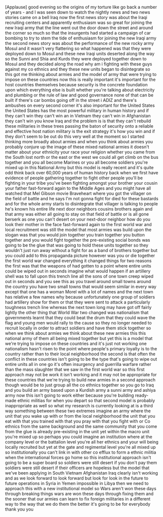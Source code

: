 
[Applause]
good evening so the origins of my
torture like go back a number of years -
and I was seen down to watch the nightly
news and two news stories came on a bell
Iraq now the first news story was about
the Iraqi recruiting centers and
apparently enthusiasm was so great for
joining the new Iraqi army that the line
went out the door down the street and
around the corner so much so that the
insurgents had started a campaign of car
bombing to try to stem the tide of
enthusiasm for joining the new Iraqi
army the second news story was about the
performance of the new rocky army Mosul
and it wasn&#39;t very flattering so what
happened was that they were deployed
down to Mosul and these new Iraqi units
deserted along the way so the Sunni and
Shia and Kurds they were deployed
together down to Mosul and they decided
along the road why am i fighting with
these guys against my co ethnics and
they these new units began to
disintegrate so this got me thinking
about armies and the model of army that
were trying to impose on these countries
now this is really important it&#39;s
important for the host countries
themselves because security is the
concrete foundation upon which
everything else is built whether you&#39;re
talking about electricity and plumbing
or the rule of law and good governance
none of that can be built if there&#39;s car
bombs going off in the street i ADIZ and
there&#39;s ambushes on every second corner
it&#39;s also important for the United
States the United States has the most
powerful military in human history and
if they can&#39;t win they can&#39;t win an in
Vietnam they can&#39;t win in Afghanistan
they can&#39;t win you know Iraq and the
problem is is that they can&#39;t rebuild
these militaries in these
trees passing the baton of security onto
a reliable and effective host nation
military is the exit strategy it&#39;s how
you win and if they don&#39;t seem to be out
do this very well at the moment so I
started thinking more broadly about
armies and when you think about armies
you probably conjure up the image of
these mixed national armies it doesn&#39;t
matter about your ethnicity your race
your religion whether you came from the
South lost north or the east or the west
we could all get climb on the bus
together and you all become Marines or
you all become soldiers you&#39;re mixed up
in this National Army but this model is
really recent and it&#39;s quite odd think
back over 60,000 years of human history
back when we first have evidence of
people gathering together to fight other
people you&#39;ll be fighting in your tribe
you&#39;ve been fighting amongst your
brother your cousin your father
fast-forward again to the Middle Ages
and you might have all watched that Mel
Gibson movie Braveheart where you got
the villager on the field of battle and
he says I&#39;m not gonna fight for died for
these bastards and for the whole army
starts to disintegrate that villager is
talking to people he&#39;s known his entire
life next door neighbors cousins
brothers again and that army was either
all going to stay on that field of
battle or is all gone berserk as one you
can&#39;t desert on your next-door neighbor
how do you look their mother in the face
fast-forward again to the first world
war and local recruitment was still the
model that most armies was build upon
the slogan was that you would join
together you train together you button
together and you would fight together
the pre-existing social bonds was going
to be the glue that was going to hold
these units together so they wouldn&#39;t
just run away without a fight for as a
band of brothers together but you could
add to this propaganda picture however
was you or die together the first world
war changed everything it changed things
for two reasons the first was that the
weapons of
had gotten to a point where entire units
could be wiped out in seconds imagine
what would happen if an artillery shell
was to fall upon this trench line all
the sons of one town creep wiped out in
seconds and you see this as you travel
around small towns around the country
you have two small towns that would seem
similar in every way except that one has
a woman Morel with a lot of names and
the next town has relative a few names
why because unfortunately one group of
soldiers had artillery show for them or
that they were sent to attack a
particularly toughness trench line
whereas the next town long may have got
off fairly lightly the other thing that
World War two changed was nationalism
that governments learnt that they could
beat the drum that they could wave the
flag and young men would rally to the
cause so they no longer needed to
recruit locally in order to attract
soldiers and have them stick together so
when we think about armies we think
about these new armies this this
national army of them all being mixed
together but yet this is a model that
we&#39;re trying to impose on these
countries and it&#39;s just not working one
nationalism hasn&#39;t risen to the point
where people&#39;s primary loyalty is to the
country rather than to their local
neighborhood the second is that often
the conflict in these countries isn&#39;t
going to be the type that&#39;s going to
wipe out entire units all in one go it&#39;s
often insurgency and guerrilla warfare
rather than the mass slaughter that we
saw in the first world war
so this first approach may not be work
it isn&#39;t working and it may not be
appropriate for these countries that
we&#39;re trying to build new armies in a
second approach though would be to just
group all the co ethnics together so you
go to Iraq and you build an army based
upon a Kurdish army a sunni army and
ashiya army now this isn&#39;t going to work
either because you&#39;re building
ready-made ethnic militias for when you
depart so that second model is probably
inappropriate as well so what my
research is currently looking at is a
third way something between these two
extremes imagine an army where the unit
that you wake up with or from the local
neighborhood the unit that you eat with
that you trained with that you pray with
that you fight with or Co ethnics from
the same background and the same
community that you come from the glue is
already pre-existing in the unit yet
within the macro unit you&#39;re mixed up so
perhaps you could imagine an institution
where at the company level or the
battalion level you&#39;re all her ethnics
and your will being locally recruited
but yet at the gate and regimental level
you&#39;re all mixed up so institutionally
you can&#39;t link in with other co efflux
to form a ethnic militia when the
international forces go home so this
institutional approach isn&#39;t going to be
a super board so soldiers were still
desert if you don&#39;t pay them soldiers
were still desert if their officers are
hopeless but the model that we&#39;ve been
applying in South Vietnam Afghanistan
Iraq clearly isn&#39;t working and as we
look forward to look forward but look
for look in the future to future
operations in Syria in Yemen impossible
in Libya then we need to approach this
with a new institutional model so Wars
aren&#39;t won these days through breaking
things wars are won these days through
fixing them and the sooner that our
armies can learn to fix foreign
militaries in a different way to the way
that we do them the better it&#39;s going to
be for everybody thank you
you
